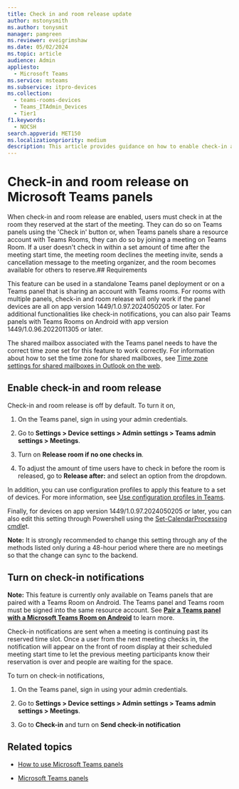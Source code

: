 ```yaml
---
title: Check in and room release update
author: mstonysmith
ms.author: tonysmit
manager: pamgreen
ms.reviewer: eveigrimshaw
ms.date: 05/02/2024
ms.topic: article
audience: Admin
appliesto: 
  - Microsoft Teams
ms.service: msteams
ms.subservice: itpro-devices
ms.collection: 
  - teams-rooms-devices
  - Teams_ITAdmin_Devices
  - Tier1
f1.keywords: 
  - NOCSH
search.appverid: MET150
ms.localizationpriority: medium
description: This article provides guidance on how to enable check-in and room release Teams panels devices.
---
```

# Check-in and room release on Microsoft Teams panels

When check-in and room release are enabled, users must check in at the room they reserved at the start of the meeting. They can do so on Teams panels using the 'Check in' button or, when Teams panels share a resource account with Teams Rooms, they can do so by joining a meeting on Teams Room. If a user doesn't check in within a set amount of time after the meeting start time, the meeting room declines the meeting invite, sends a cancellation message to the meeting organizer, and the room becomes available for others to reserve.## Requirements

This feature can be used in a standalone Teams panel deployment or on a Teams panel that is sharing an account with Teams rooms. For rooms with multiple panels, check-in and room release will only work if the panel devices are all on app version 1449/1.0.97.2024050205 or later. For additional functionalities like check-in notifications, you can also pair Teams panels with Teams Rooms on Android with app version 1449/1.0.96.2022011305 or later.

The shared mailbox associated with the Teams panel needs to have the correct time zone set for this feature to work correctly. For information about how to set the time zone for shared mailboxes, see [Time zone settings for shared mailboxes in Outlook on the web](/exchange/troubleshoot/outlook-on-the-web-issues/shared-mailboxes-time-zone-setting).

## Enable check-in and room release

Check-in and room release is off by default. To turn it on,  

1. On the Teams panel, sign in using your admin credentials.  

1. Go to **Settings > Device settings > Admin settings > Teams admin settings > Meetings**.

1. Turn on **Release room if no one checks in**.

1. To adjust the amount of time users have to check in before the room is released, go to **Release after:** and select an option from the dropdown.  

In addition, you can use configuration profiles to apply this feature to a set of devices. For more information, see [Use configuration profiles in Teams](device-management.md#use-configuration-profiles-in-teams).

Finally, for devices on app version 1449/1.0.97.2024050205 or later, you can also edit this setting through Powershell using the [Set-CalendarProcessing cmdle](/powershell/module/exchange/set-calendarprocessing?view=exchange-ps)t. 

__Note:__ It is strongly recommended to change this setting through any of the methods listed only during a 48-hour period where there are no meetings so that the change can sync to the backend.

## Turn on check-in notifications

**Note:** This feature is currently only available on Teams panels that are paired with a Teams Room on Android. The Teams panel and Teams room must be signed into the same resource account. See **[Pair a Teams panel with a Microsoft Teams Room on Android](/editor/MicrosoftDocs/OfficeDocs-SkypeForBusiness-pr/Teams%2Fdevices%2Fcheck-in-and-room-release.md/main/08c71f9d-8c3a-87ca-c670-832cbb3cc9f3/use-teams-panels.md)** to learn more.

Check-in notifications are sent when a meeting is continuing past its reserved time slot. Once a user from the next meeting checks in, the notification will appear on the front of room display at their scheduled meeting start time to let the previous meeting participants know their reservation is over and people are waiting for the space.

To turn on check-in notifications,

1. On the Teams panel, sign in using your admin credentials.

1. Go to **Settings > Device settings > Admin settings > Teams admin settings > Meetings**.

1. Go to **Check-in** and turn on **Send check-in notification**

## Related topics

- [How to use Microsoft Teams panels](use-teams-panels.md)

- [Microsoft Teams panels](teams-panels.md)

